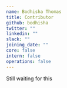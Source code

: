 ```yaml
---
name: Bodhisha Thomas
title: Contributor
github: bodhisha
twitter: ""
linkedin: ""
slack: ""
joining_date: ""
core: false
intern: false
operations: false
---
```


Still waiting for this

